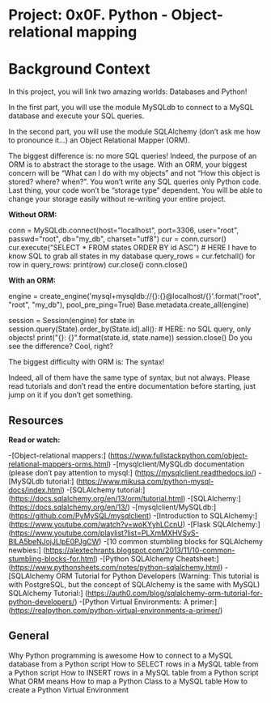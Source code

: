 # Project: 0x0F. Python - Object-relational mapping

# Background Context

In this project, you will link two amazing worlds: Databases and Python!

In the first part, you will use the module MySQLdb to connect to a MySQL database and execute your SQL queries.

In the second part, you will use the module SQLAlchemy (don’t ask me how to pronounce it…) an Object Relational Mapper (ORM).

The biggest difference is: no more SQL queries! Indeed, the purpose of an ORM is to abstract the storage to the usage. With an ORM, your biggest concern will be “What can I do with my objects” and not “How this object is stored? where? when?”. You won’t write any SQL queries only Python code. Last thing, your code won’t be “storage type” dependent. You will be able to change your storage easily without re-writing your entire project.

**Without ORM:**

conn = MySQLdb.connect(host="localhost", port=3306, user="root", passwd="root", db="my_db", charset="utf8")
cur = conn.cursor()
cur.execute("SELECT * FROM states ORDER BY id ASC") # HERE I have to know SQL to grab all states in my database
query_rows = cur.fetchall()
for row in query_rows:
    print(row)
cur.close()
conn.close()

**With an ORM:**

engine = create_engine('mysql+mysqldb://{}:{}@localhost/{}'.format("root", "root", "my_db"), pool_pre_ping=True)
Base.metadata.create_all(engine)

session = Session(engine)
for state in session.query(State).order_by(State.id).all(): # HERE: no SQL query, only objects!
    print("{}: {}".format(state.id, state.name))
session.close()
Do you see the difference? Cool, right?

The biggest difficulty with ORM is: The syntax!

Indeed, all of them have the same type of syntax, but not always. Please read tutorials and don’t read the entire documentation before starting, just jump on it if you don’t get something.

## Resources
**Read or watch:**

-[Object-relational mappers:] (https://www.fullstackpython.com/object-relational-mappers-orms.html)
-[mysqlclient/MySQLdb documentation (please don’t pay attention to mysql:] (https://mysqlclient.readthedocs.io/)
-[MySQLdb tutorial:] (https://www.mikusa.com/python-mysql-docs/index.html)
-[SQLAlchemy tutorial:] (https://docs.sqlalchemy.org/en/13/orm/tutorial.html)
-[SQLAlchemy:] (https://docs.sqlalchemy.org/en/13/)
-[mysqlclient/MySQLdb:] (https://github.com/PyMySQL/mysqlclient)
-[Introduction to SQLAlchemy:] (https://www.youtube.com/watch?v=woKYyhLCcnU)
-[Flask SQLAlchemy:] (https://www.youtube.com/playlist?list=PLXmMXHVSvS-BlLA5beNJojJLlpE0PJgCW)
-[10 common stumbling blocks for SQLAlchemy newbies:] (https://alextechrants.blogspot.com/2013/11/10-common-stumbling-blocks-for.html)
-[Python SQLAlchemy Cheatsheet:] (https://www.pythonsheets.com/notes/python-sqlalchemy.html)
-[SQLAlchemy ORM Tutorial for Python Developers (Warning: This tutorial is with PostgreSQL, but the concept of SQLAlchemy is the same with MySQL)
SQLAlchemy Tutorial:] (https://auth0.com/blog/sqlalchemy-orm-tutorial-for-python-developers/)
-[Python Virtual Environments: A primer:] (https://realpython.com/python-virtual-environments-a-primer/)

## General
Why Python programming is awesome
How to connect to a MySQL database from a Python script
How to SELECT rows in a MySQL table from a Python script
How to INSERT rows in a MySQL table from a Python script
What ORM means
How to map a Python Class to a MySQL table
How to create a Python Virtual Environment
